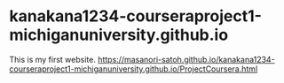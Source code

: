 # kanakana1234-courseraproject1-michiganuniversity.github.io
This is my first website.
https://masanori-satoh.github.io/kanakana1234-courseraproject1-michiganuniversity.github.io/ProjectCoursera.html
